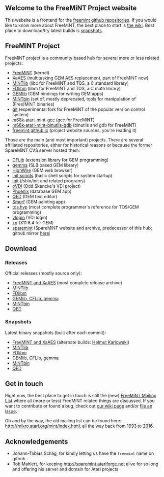 ## Welcome to the FreeMiNT Project website

This website is a frontend for the [freemint github repositories](https://github.com/freemint). If you would like to know more about FreeMiNT, the best place to start is [the wiki](https://github.com/freemint/freemint/wiki). Best place to download/try latest builds is [snapshots](#snapshots).

## FreeMiNT Project

FreeMiNT project is a community based hub for several more or less related projects:

- [FreeMiNT](https://github.com/freemint/freemint) (kernel)
- [XaAES](https://github.com/freemint/freemint/tree/master/xaaes) (multitasking GEM AES replacement, part of FreeMiNT now)
- [MiNTlib](https://github.com/freemint/mintlib) (libc for FreeMiNT and TOS, a C standard library)
- [FDlibm](https://github.com/freemint/fdlibm) (libm for FreeMiNT and TOS, a C math library)
- [GEMlib](https://github.com/freemint/lib/tree/master/gemlib) (GEM bindings for writing GEM apps)
- [MiNTbin](https://github.com/freemint/mintbin) (set of, mostly deprecated, tools for manipulation of (Free)MiNT binaries)
- [git](https://github.com/freemint/git) (experimental fork for FreeMiNT of the popular version control system)
- [m68k-atari-mint-gcc](https://github.com/freemint/m68k-atari-mint-gcc) (gcc for FreeMiNT)
- [m68k-atari-mint-binutils-gdb](https://github.com/freemint/m68k-atari-mint-binutils-gdb) (binutils and gdb for FreeMiNT)
- [freemint.github.io](https://github.com/freemint/freemint.github.io) (project website sources, you're reading it)

Those are the main (and most important) projects. There are several affiliated repositories, either for historical reasons or because the former SpareMiNT CVS server hosted them:

- [CFLib](https://github.com/freemint/lib/tree/master/cflib) (extension library for GEM programming)
- [gemma](https://github.com/freemint/lib/tree/master/gemma) (SLB based GEM library)
- [HighWire](https://github.com/freemint/highwire) (GEM web browser)
- [init scripts](https://github.com/freemint/initscripts) (basic shell scripts for system startup)
- [init](https://github.com/freemint/mintinit) (/sbin/init and related programs)
- [oVDI](https://github.com/freemint/ovdi) (Odd Skancke's VDI project)
- [Phoenix](https://github.com/freemint/phoenix) (database GEM app)
- [QED](https://github.com/freemint/qed) (GEM text editor)
- [Smurf](https://github.com/freemint/smurf) (GEM painting app)
- [tos.hyp](https://github.com/freemint/tos.hyp) (most complete programmer's reference for TOS/GEM programming)
- [vlogin](https://github.com/freemint/vlogin) (VDI login)
- [xg](https://github.com/freemint/xg) (X11 6.4 for GEM)
- [sparemint](https://github.com/freemint/sparemint) (SpareMiNT website and archive, predecessor of this hub; github mirror [here](https://freemint.github.io/sparemint/sparemint))

## Download
### Releases

Official releases (mostly source only):
- [FreeMiNT and XaAES](https://github.com/freemint/freemint/releases) (most complete release archive)
- [MiNTlib](https://github.com/freemint/mintlib/releases)
- [FDlibm](https://github.com/freemint/fdlibm/releases)
- [GEMlib, CFLib, gemma](https://github.com/freemint/lib/releases)
- [MiNTbin](https://github.com/freemint/mintbin/releases)
- [QED](https://github.com/freemint/qed/releases)

### Snapshots
Latest binary snapshots (built after each commit):
- [FreeMiNT and XaAES](https://github.com/freemint/freemint.github.io/tree/master/builds/freemint/master) (alternate builds: [Helmut Karlowski](https://github.com/freemint/freemint.github.io/tree/master/builds/freemint/helmut-enhancements))
- [MiNTlib](https://github.com/freemint/freemint.github.io/tree/master/builds/mintlib/master)
- [FDlibm](https://github.com/freemint/freemint.github.io/tree/master/builds/fdlibm/master)
- [GEMlib, CFLib, gemma](https://github.com/freemint/freemint.github.io/tree/master/builds/lib/master)
- [MiNTbin](https://github.com/freemint/freemint.github.io/tree/master/builds/mintbin/master)
- [QED](https://github.com/freemint/freemint.github.io/tree/master/builds/qed/master)

## Get in touch

Right now, the best place to get in touch is still the (new) [FreeMiNT Mailing List](http://mail.atariforge.org/mailman/listinfo/freemint-list) where all (more or less) FreeMiNT related things are discussed. If you want to contribute or found a bug, check out [our wiki page](https://github.com/freemint/freemint/wiki/Newcomer%27s-corner#contributing) and/or [file an issue](https://github.com/freemint/freemint/issues).

Oh and by the way, the old mailing list can be found here: <http://mikro.atari.org/mint/index.html>, all the way back from 1993 to 2016.

## Acknowledgements
- Johann-Tobias Schäg, for kindly letting us have the `freemint` name on github
- Rob Mahlert, for keeping <http://sparemint.atariforge.net> alive for so long and offering his server and domain for Atari projects
